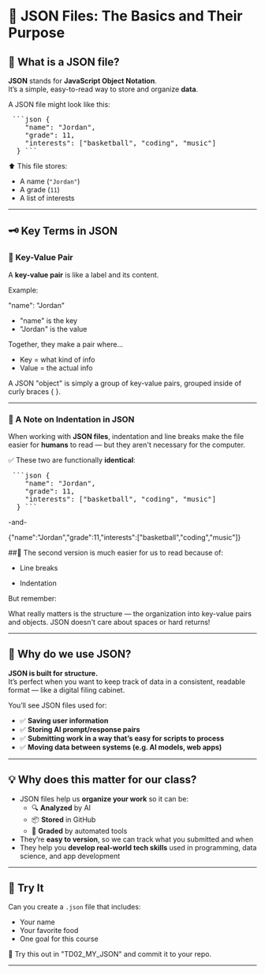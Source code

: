 # 🧱 JSON Files: The Basics and Their Purpose

## 📂 What is a JSON file?

**JSON** stands for **JavaScript Object Notation**.  
It’s a simple, easy-to-read way to store and organize **data**.

A JSON file might look like this:

<pre> ```json { 
    "name": "Jordan", 
    "grade": 11, 
    "interests": ["basketball", "coding", "music"] 
  } ``` </pre>

⬆️ This file stores:
- A name (`"Jordan"`)
- A grade (`11`)
- A list of interests

---
## 🗝️ Key Terms in JSON

### 🔑 Key-Value Pair

A **key-value pair** is like a label and its content.

Example:

"name": "Jordan"

- "name" is the key
- "Jordan" is the value

Together, they make a pair where...
- Key = what kind of info
- Value = the actual info

A JSON "object" is simply a group of key-value pairs, grouped inside of curly braces { }. 

---
### 📎 A Note on Indentation in JSON

When working with **JSON files**, indentation and line breaks make the file easier for **humans** to read — but they aren't necessary for the computer.

✅ These two are functionally **identical**:

<pre> ```json { 
    "name": "Jordan", 
    "grade": 11, 
    "interests": ["basketball", "coding", "music"] 
  } ``` </pre>

-and-

{"name":"Jordan","grade":11,"interests":["basketball","coding","music"]}

##👀 The second version is much easier for us to read because of:

- Line breaks

- Indentation

But remember:

What really matters is the structure — the organization into key-value pairs and objects.
JSON doesn't care about spaces or hard returns!

---

## 🎯 Why do we use JSON?

**JSON is built for structure.**  
It’s perfect when you want to keep track of data in a consistent, readable format — like a digital filing cabinet.

You’ll see JSON files used for:
- ✅ **Saving user information**
- ✅ **Storing AI prompt/response pairs**
- ✅ **Submitting work in a way that’s easy for scripts to process**
- ✅ **Moving data between systems (e.g. AI models, web apps)**

---

## 💡 Why does this matter for our class?

- JSON files help us **organize your work** so it can be:
  - 🔍 **Analyzed** by AI
  - 📦 **Stored** in GitHub
  - 🤖 **Graded** by automated tools
- They’re **easy to version**, so we can track what you submitted and when
- They help you **develop real-world tech skills** used in programming, data science, and app development

---

## 🧪 Try It

Can you create a `.json` file that includes:
- Your name  
- Your favorite food  
- One goal for this course  

📁 Try this out in "TD02_MY_JSON" and commit it to your repo.  

---

